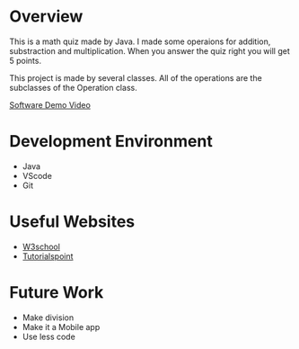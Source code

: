 # Overview

This is a math quiz made by Java. I made some operaions for addition, substraction and multiplication. When you answer the quiz right you will get 5 points.

This project is made by several classes. All of the operations are the subclasses of the Operation class.



[Software Demo Video](https://youtu.be/ej3cmFf1vJQ)

# Development Environment

* Java
* VScode
* Git

# Useful Websites


* [W3school](https://www.w3schools.com/java/default.asp)
* [Tutorialspoint](https://www.tutorialspoint.com/java/index.htm)

# Future Work


* Make division
* Make it a Mobile app
* Use less code